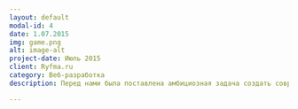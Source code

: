 ```yaml
---
layout: default
modal-id: 4
date: 1.07.2015
img: game.png
alt: image-alt
project-date: Июль 2015
client: Ryfma.ru
category: Веб-разработка
description: Перед нами была поставлена амбициозная задача создать современный портал по литературе, на котором любой желающий имеет возможность опубликоват свои произведения. Имеется система голосований, добавления в избранное, подписка на любимых авторов. Отдельная часть проекта - эта биржа произведений. Технологии: Meteor, MongoDB

---
```


